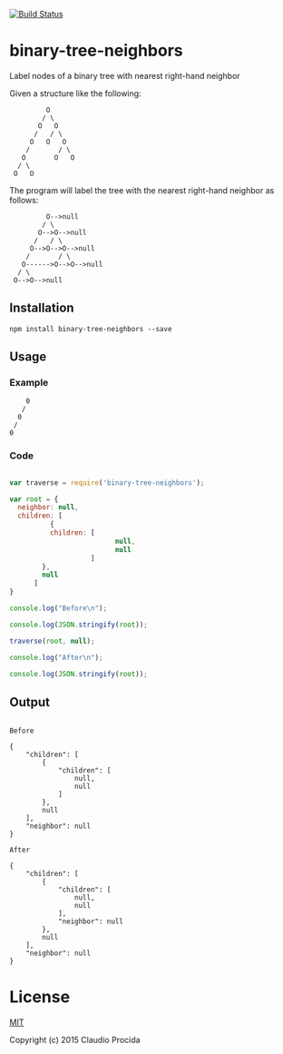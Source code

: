 [![Build Status](https://travis-ci.org/claudiopro/binary-tree-neighbors.svg?branch=master)](https://travis-ci.org/claudiopro/binary-tree-neighbors)

# binary-tree-neighbors

Label nodes of a binary tree with nearest right-hand neighbor

Given a structure like the following:

```
         O
        / \
       O   O
      /   / \
     O   O   O
    /       / \
   O       O   O
  / \
 O   O
```

The program will label the tree with the nearest right-hand neighbor as follows:

```
         O-->null
        / \
       O-->O-->null
      /   / \
     O-->O-->O-->null
    /       / \
   O------>O-->O-->null
  / \
 O-->O-->null
```

## Installation

`npm install binary-tree-neighbors --save`

## Usage

### Example

```
    0
   /
  0
 /
0

```

### Code

```js

var traverse = require('binary-tree-neighbors');

var root = {
  neighbor: null,
  children: [
          {
          children: [
                          null,
                          null
                    ]
        },
        null
      ]
}

console.log("Before\n");

console.log(JSON.stringify(root));

traverse(root, null);

console.log("After\n");

console.log(JSON.stringify(root));

```

## Output

```

Before

{
    "children": [
        {
            "children": [
                null,
                null
            ]
        },
        null
    ],
    "neighbor": null
}

After

{
    "children": [
        {
            "children": [
                null,
                null
            ],
            "neighbor": null
        },
        null
    ],
    "neighbor": null
}

```

# License

[MIT](http://opensource.org/licenses/MIT)

Copyright (c) 2015 Claudio Procida
